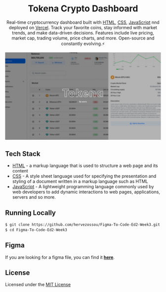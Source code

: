<h1 align="center">
  Tokena Crypto Dashboard
</h1>
<p align="center">
  Real-time cryptocurrency dashboard built with <a href="https://html.com/" target="_blank">HTML</a>, <a href="https://developer.mozilla.org/fr/docs/Web/CSS" target="_blank">CSS</a>, <a href="https://www.javascript.com/" target="_blank">JavaScript</a> nnd deployed on <a href="https://figma-to-code-ed2-week2-gamma.vercel.app/" target="_blank">Vercel</a>. Track your favorite coins, stay informed with market trends, and make data-driven decisions. Features include live pricing, market cap, trading volume, price charts, and more. Open-source and constantly evolving.⚡
</p>

![preview](https://github.com/hervenzoghe/Figma-To-Code-Ed2-Week3/blob/main/thumbnail.png)

## Tech Stack

- [HTML](https://html.com/) - a markup language that is used to structure a web page and its content
- [CSS](https://tailwindcss.com) - A style sheet language used for specifying the presentation and styling of a document written in a markup language such as HTML
- [JavaScript](https://www.javascript.com/) - A lightweight programming language commonly used by web developers to add dynamic interactions to web pages, applications, servers and so more.

## Running Locally

```bash
$ git clone https://github.com/hervezossou/Figma-To-Code-Ed2-Week3.git
$ cd Figma-To-Code-Ed2-Week3
```

## Figma

If you are looking for a figma file, you can find it **[here](https://www.figma.com/design/EkC6uqRpwYw2La5jwOoKHW/Tokena-(Copy)?node-id=0-1&t=mXsJScztxQlobQI7-1)**.

## License 

Licensed under the [MIT License](https://github.com/hervezossou/Figma-To-Code-Ed2-Week3/blob/main/LICENSE)
